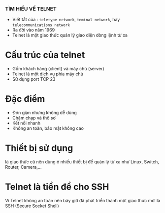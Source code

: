 
### TÌM HIỂU VỀ TELNET

- Viết tắt của : ```teletype network```, ```teminal network```, hay ```telecommunications network```
- Ra đời vào năm 1969
- Telnet là một giao thức quản lý giao diện dòng lệnh từ xa 

# Cấu trúc của telnet

- Gồm khách hàng (client) và máy chủ (server)
- Telnet là một dịch vụ phía máy chủ 
- Sử dụng port TCP 23

# Đặc điểm

- Đơn giản nhưng không dễ dùng
- Chậm chạp và thô sơ
- Kết nối nhanh 
- Không an toàn, bảo mật không cao

# Thiết bị sử dụng

là giao thức cũ nên dùng ở nhiều thiết bị để quản lý từ xa như Linux, Switch, Router, Camera,... 

# Telnet là tiền đề cho SSH 

Vì Telnet không an toàn nên bây giờ đã phát triển thành một giao thức mới là SSH (Secure Socket Shell)

